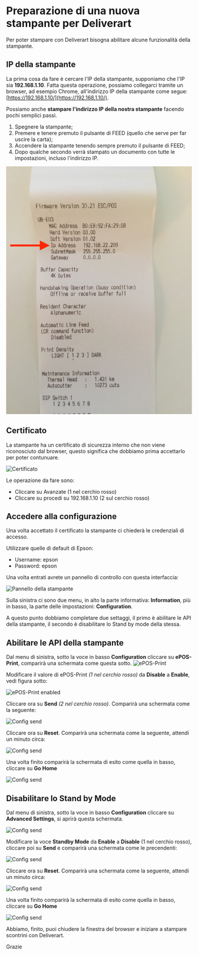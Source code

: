 # Preparazione di una nuova stampante per Deliverart

Per poter stampare con Deliverart bisogna abilitare alcune funzionalità della stampante.

## IP della stampante

La prima cosa da fare è cercare l'IP della stampante, supponiamo che l'IP sia **192.168.1.10**.
Fatta questa operazione, possiamo collegarci tramite un browser, ad esempio Chrome, all'indirizzo IP della stampante come segue: [https://192.168.1.10/](https://192.168.1.10/).

Possiamo anche **stampare l'indirizzo IP della nostra stampante** facendo pochi semplici passi.
1. Spegnere la stampante;
2. Premere e tenere premuto il pulsante di FEED (quello che serve per far uscire la carta);
3. Accendere la stampante tenendo sempre premuto il pulsante di FEED;
4. Dopo qualche secondo verrà stampato un documento con tutte le impostazioni, incluso l'indirizzo IP.

![Impostazioni](docs/img/printed_settings.png)

## Certificato

La stampante ha un certificato di sicurezza interno che non viene riconosciuto dal browser, questo significa che dobbiamo prima accettarlo per poter contunuare.

![Certificato](docs/img/certificate-agree.png)

Le operazione da fare sono:

- Cliccare su Avanzate (1 nel cerchio rosso)
- Cliccare su procedi su 192.168.1.10 (2 sul cerchio rosso)

## Accedere alla configurazione

Una volta accettato il certificato la stampante ci chiederà le credenziali di accesso.

Utilizzare quelle di default di Epson:

- Username: epson
- Password: epson

Una volta entrati avrete un pannello di controllo con questa interfaccia:

![Pannello della stampante](docs/img/print-panel.png)

Sulla sinistra ci sono due menu, in alto la parte informativa: **Information**, più in basso, la parte delle impostazioni: **Configuration**.

A questo punto dobbiamo completare due settaggi, il primo è abilitare le API della stampante, il secondo è disabilitare lo Stand by mode della stessa.

## Abilitare le API della stampante

Dal menu di sinistra, sotto la voce in basso **Configuration** cliccare su **ePOS-Print**, comparirà una schermata come questa sotto.
![ePOS-Print](docs/img/epos-print.png)

Modificare il valore di ePOS-Print *(1 nel cerchio rosso)* da **Disable** a **Enable**, vedi figura sotto:

![ePOS-Print enabled](docs/img/epos-print-enable.png)

Cliccare ora su **Send** *(2 nel cerchio rosso)*. Comparirà una schermata come la seguente:

![Config send](docs/img/conf-send-a.png)

Cliccare ora su **Reset**. Comparirà una schermata come la seguente, attendi un minuto circa:

![Config send](docs/img/conf-send-b.png)

Una volta finito comparirà la schermata di esito come quella in basso, cliccare su **Go Home**

![Config send](docs/img/conf-send-c.png)

## Disabilitare lo Stand by Mode

Dal menu di sinistra, sotto la voce in basso **Configuration** cliccare su **Advanced Settings**, si aprirà questa schermata.

![Config send](docs/img/advanced-settings.png)

Modificare la voce **Standby Mode** da **Enable** a **Disable** (1 nel cerchio rosso), cliccare poi su **Send** e comparirà una schermata come le precendenti:

![Config send](docs/img/conf-send-a.png)

Cliccare ora su **Reset**. Comparirà una schermata come la seguente, attendi un minuto circa:

![Config send](docs/img/conf-send-b.png)

Una volta finito comparirà la schermata di esito come quella in basso, cliccare su **Go Home**

![Config send](docs/img/conf-send-c.png)

Abbiamo, finito, puoi chiudere la finestra del browser e iniziare a stampare scontrini con Deliverart.

Grazie

